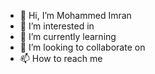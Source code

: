 - 👋 Hi, I’m Mohammed Imran
- 👀 I’m interested in 
- 🌱 I’m currently learning 
- 💞️ I’m looking to collaborate on 
- 📫 How to reach me 

